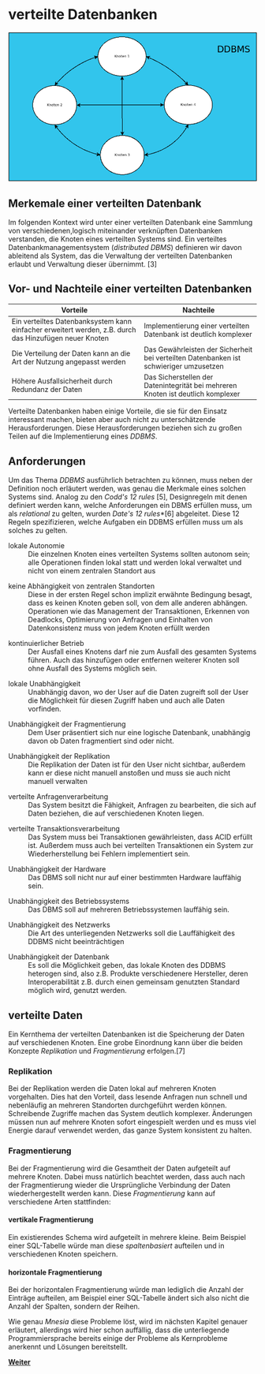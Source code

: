 # verteilte Datenbanken
![DDBMS](assets/ddbms.png)
## Merkemale einer verteilten Datenbank
Im folgenden Kontext wird unter einer verteilten Datenbank eine Sammlung von verschiedenen,logisch miteinander verknüpften Datenbanken verstanden, die Knoten eines verteilten Systems sind.
Ein verteiltes Datenbankmanagementsystem (*distributed DBMS*) definieren wir davon ableitend als System, das die Verwaltung der verteilten Datenbanken erlaubt und Verwaltung dieser übernimmt. [3]



## Vor- und Nachteile einer verteilten Datenbanken

| Vorteile | Nachteile |
|----------|-----------|
| Ein verteiltes Datenbanksystem kann einfacher erweitert werden, z.B. durch das Hinzufügen neuer Knoten         | Implementierung einer verteilten Datenbank ist deutlich komplexer |
| Die Verteilung der Daten kann an die Art der Nutzung angepasst werden  | Das Gewährleisten der Sicherheit bei verteilten Datenbanken ist schwieriger umzusetzen |
| Höhere Ausfallsicherheit durch Redundanz der Daten        | Das Sicherstellen der Datenintegrität bei mehreren Knoten ist deutlich komplexer |

Verteilte Datenbanken haben einige Vorteile, die sie für den Einsatz interessant machen, bieten aber auch nicht zu unterschätzende Herausforderungen. Diese Herausforderungen beziehen sich zu großen Teilen auf die Implementierung eines *DDBMS*.

## Anforderungen
Um das Thema *DDBMS* ausführlich betrachten zu können, muss neben der Definition noch erläutert werden, was genau die Merkmale eines solchen Systems sind. Analog zu den *Codd's 12 rules* [5], Designregeln mit denen definiert werden kann, welche Anforderungen ein DBMS erfüllen muss, um als *relational* zu gelten, wurden *Date's 12 rules**[6] abgeleitet. Diese 12 Regeln spezifizieren, welche Aufgaben ein DDBMS erfüllen muss um als solches zu gelten.
<dl>
  <dt>lokale Autonomie</dt>
  <dd>Die einzelnen Knoten eines verteilten Systems sollten autonom sein; alle Operationen finden lokal statt und werden lokal verwaltet und nicht von einem zentralen Standort aus</dd>
</dl>
<dl>
  <dt>keine Abhängigkeit von zentralen Standorten</dt>
  <dd>Diese in der ersten Regel schon implizit erwähnte Bedingung besagt, dass es keinen Knoten geben soll, von dem alle anderen abhängen. Operationen wie das Management der Transaktionen, Erkennen von Deadlocks, Optimierung von Anfragen und Einhalten von Datenkonsistenz muss von jedem Knoten erfüllt werden</dd>
</dl>
<dl>
  <dt>kontinuierlicher Betrieb</dt>
  <dd>Der Ausfall eines Knotens darf nie zum Ausfall des gesamten Systems führen. Auch das hinzufügen oder entfernen weiterer Knoten soll ohne Ausfall des Systems möglich sein.</dd>
</dl>
<dl>
  <dt>lokale Unabhängigkeit</dt>
  <dd>Unabhängig davon, wo der User auf die Daten zugreift soll der User die Möglichkeit für diesen Zugriff haben und auch alle Daten vorfinden.</dd>
</dl>
<dl>
  <dt>Unabhängigkeit der Fragmentierung</dt>
  <dd>Dem User präsentiert sich nur eine logische Datenbank, unabhängig davon ob Daten fragmentiert sind oder nicht.</dd>
</dl>
<dl>
  <dt>Unabhängigkeit der Replikation</dt>
  <dd>Die Replikation der Daten ist für den User nicht sichtbar, außerdem kann er diese nicht manuell anstoßen und muss sie auch nicht manuell verwalten</dd>
</dl>
<dl>
  <dt>verteilte Anfragenverarbeitung</dt>
  <dd>Das System besitzt die Fähigkeit, Anfragen zu bearbeiten, die sich auf Daten beziehen, die auf verschiedenen Knoten liegen.</dd>
</dl>
<dl>
  <dt>verteilte Transaktionsverarbeitung</dt>
  <dd>Das System muss bei Transaktionen gewährleisten, dass ACID erfüllt ist. Außerdem muss auch bei verteilten Transaktionen ein System zur Wiederherstellung bei Fehlern implementiert sein. </dd>
</dl>
<dl>
  <dt>Unabhängigkeit der Hardware</dt>
  <dd>Das DBMS soll nicht nur auf einer bestimmten Hardware lauffähig sein.</dd>
</dl>
<dl>
  <dt>Unabhängigkeit des Betriebssystems</dt>
  <dd>Das DBMS soll auf mehreren Betriebssystemen lauffähig sein.</dd>
</dl>
<dl>
  <dt>Unabhängigkeit des Netzwerks</dt>
  <dd>Die Art des unterliegenden Netzwerks soll die Lauffähigkeit des DDBMS nicht beeinträchtigen</dd>
</dl>
<dl>
  <dt>Unabhängigkeit der Datenbank</dt>
  <dd>Es soll die Möglichkeit geben, das lokale Knoten des DDBMS heterogen sind, also z.B. Produkte verschiedenere Hersteller, deren Interoperabilität z.B. durch einen gemeinsam genutzten Standard möglich wird, genutzt werden.</dd>
</dl>



## verteilte Daten
Ein Kernthema der verteilten Datenbanken ist die Speicherung der Daten auf verschiedenen Knoten. Eine grobe Einordnung kann über die beiden Konzepte *Replikation* und *Fragmentierung* erfolgen.[7]
### Replikation
Bei der Replikation werden die Daten lokal auf mehreren Knoten vorgehalten. Dies hat den Vorteil, dass lesende Anfragen nun schnell und nebenläufig an mehreren Standorten durchgeführt werden können. Schreibende Zugriffe machen das System deutlich komplexer. Änderungen müssen nun auf mehrere Knoten sofort eingespielt werden und es muss viel Energie darauf verwendet werden, das ganze System konsistent zu halten.
### Fragmentierung
Bei der Fragmentierung wird die Gesamtheit der Daten aufgeteilt auf mehrere Knoten. Dabei muss natürlich beachtet werden, dass auch nach der Fragmentierung wieder die Ursprüngliche Verbindung der Daten wiederhergestellt werden kann. Diese *Fragmentierung* kann auf verschiedene Arten stattfinden:

#### vertikale Fragmentierung
Ein existierendes Schema wird aufgeteilt in mehrere kleine. Beim Beispiel einer SQL-Tabelle würde man diese *spaltenbasiert* aufteilen und in verschiedenen Knoten speichern.
#### horizontale Fragmentierung
Bei der horizontalen Fragmentierung  würde man lediglich die Anzahl der Einträge aufteilen, am Beispiel einer SQL-Tabelle ändert sich also nicht die Anzahl der Spalten, sondern der Reihen.


Wie genau *Mnesia* diese Probleme löst, wird im nächsten Kapitel genauer erläutert, allerdings wird hier schon auffällig, dass
die unterliegende Programmiersprache bereits einige der Probleme als Kernprobleme anerkennt und Lösungen bereitstellt.


[**Weiter**](./04_Mnesia.md)
